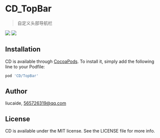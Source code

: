 # CD_TopBar

> 自定义头部导航栏

![](https://github.com/liucaide/CD/blob/master/images/91A3EA54-3F64-4BDA-AFFE-EC774AD126C1.png)
![](https://github.com/liucaide/CD/blob/master/images/B9311AC5-0958-4CC5-8706-4C49E76DED24.png)

## Installation

CD is available through [CocoaPods](https://cocoapods.org). To install
it, simply add the following line to your Podfile:

```ruby
pod 'CD/TopBar'
```
## 


## Author

liucaide, 565726319@qq.com

## License

CD is available under the MIT license. See the LICENSE file for more info.
